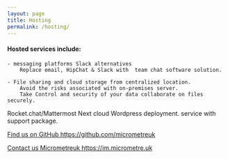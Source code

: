 ```yaml
---
layout: page
title: Hosting
permalink: /hosting/
---
```



#### Hosted services include:

    - messaging platforms Slack alternatives
        Replace email, HipChat & Slack with  team chat software solution.

    - File sharing and cloud storage from centralized location.   
        Avoid the risks associated with on-premises server. 
        Take Control and security of your data collaborate on files securely. 




Rocket.chat/Mattermost
Next cloud
Wordpress deployment.
service  with  support package. 



<a href="https://github.com/micrometreuk" target="_blank">Find us on GitHub https://github.com/micrometreuk</a> 

<a href="https://im.micrometre.uk" target="_blank">Contact us Micrometreuk https://im.micrometre.uk</a>

[micrometreuk-gh]:   https://github.com/micrometreuk
[micrometreuk-talk]: https://im.micrometre.uk


